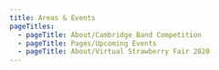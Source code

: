 ```yaml
---
title: Areas & Events
pageTitles:
  - pageTitle: About/Cambridge Band Competition
  - pageTitle: Pages/Upcoming Events
  - pageTitle: About/Virtual Strawberry Fair 2020
---
```


